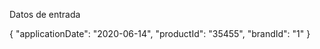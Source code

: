 Datos de entrada

{
    "applicationDate": "2020-06-14",
    "productId": "35455",
    "brandId": "1"
}
